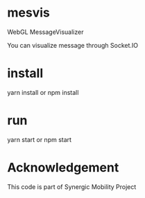 # mesvis
WebGL MessageVisualizer

You can visualize message through Socket.IO

# install
yarn install
 or
npm install


# run 
yarn start
 or 
npm start


# Acknowledgement

 This code is part of Synergic Mobility Project
